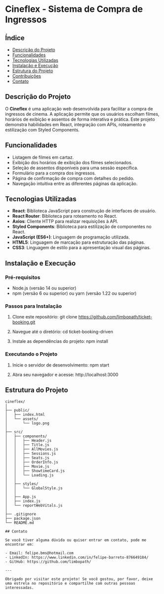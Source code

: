 # Cineflex - Sistema de Compra de Ingressos

## Índice
- [Descrição do Projeto](#descrição-do-projeto)
- [Funcionalidades](#funcionalidades)
- [Tecnologias Utilizadas](#tecnologias-utilizadas)
- [Instalação e Execução](#instalação-e-execução)
- [Estrutura do Projeto](#estrutura-do-projeto)
- [Contribuições](#contribuições)
- [Contato](#contato)

## Descrição do Projeto

O **Cineflex** é uma aplicação web desenvolvida para facilitar a compra de ingressos de cinema. A aplicação permite que os usuários escolham filmes, horários de exibição e assentos de forma interativa e prática. Este projeto demonstra habilidades em React, integração com APIs, roteamento e estilização com Styled Components.

## Funcionalidades

- Listagem de filmes em cartaz.
- Exibição dos horários de exibição dos filmes selecionados.
- Seleção de assentos disponíveis para uma sessão específica.
- Formulário para a compra dos ingressos.
- Página de confirmação de compra com detalhes do pedido.
- Navegação intuitiva entre as diferentes páginas da aplicação.

## Tecnologias Utilizadas

- **React**: Biblioteca JavaScript para construção de interfaces de usuário.
- **React Router**: Biblioteca para roteamento no React.
- **Axios**: Cliente HTTP para realizar requisições à API.
- **Styled Components**: Biblioteca para estilização de componentes no React.
- **JavaScript (ES6+)**: Linguagem de programação utilizada.
- **HTML5**: Linguagem de marcação para estruturação das páginas.
- **CSS3**: Linguagem de estilo para a apresentação visual das páginas.

## Instalação e Execução

### Pré-requisitos

- Node.js (versão 14 ou superior)
- npm (versão 6 ou superior) ou yarn (versão 1.22 ou superior)

### Passos para Instalação

1. Clone este repositório:
   git clone https://github.com/limbopath/ticket-booking.git

2. Navegue até o diretório:
   cd ticket-booking-driven

3. Instale as dependências do projeto:
   npm install

### Executando o Projeto

1. Inicie o servidor de desenvolvimento:
   npm start

2. Abra seu navegador e acesse:
   http://localhost:3000

## Estrutura do Projeto

```plaintext
cineflex/
│
├── public/
│   ├── index.html
│   └── assets/
│       └── logo.png
│
├── src/
│   ├── components/
│   │   ├── Header.js
│   │   ├── Title.js
│   │   ├── AllMovies.js
│   │   ├── Sessions.js
│   │   ├── Seats.js
│   │   ├── OrderInfo.js
│   │   ├── Movie.js
│   │   ├── ShowtimeCard.js
│   │   └── Loading.js
│   │
│   ├── styles/
│   │   └── GlobalStyle.js
│   │
│   ├── App.js
│   ├── index.js
│   └── reportWebVitals.js
│
├── .gitignore
├── package.json
└── README.md

## Contato

Se você tiver alguma dúvida ou quiser entrar em contato, pode me encontrar em:

- Email: felipe.bms@hotmail.com
- LinkedIn: https://www.linkedin.com/in/felipe-barreto-876649184/
- GitHub: https://github.com/limbopath/

---

Obrigado por visitar este projeto! Se você gostou, por favor, deixe uma estrela no repositório e compartilhe com outras pessoas interessadas.
